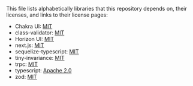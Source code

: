 This file lists alphabetically libraries that this repository depends on, their licenses, and links to their license pages:

- Chakra UI: [MIT](https://github.com/chakra-ui/chakra-ui/blob/main/LICENSE)
- class-validator: [MIT](https://github.com/typestack/class-validator/blob/develop/LICENSE)
- Horizon UI: [MIT](https://github.com/horizon-ui/horizon-ui-chakra/blob/main/LICENSE)
- next.js: [MIT](https://github.com/vercel/next.js/blob/canary/license.md)
- sequelize-typescript: [MIT](https://github.com/sequelize/sequelize-typescript/blob/master/LICENSE)
- tiny-invariance: [MIT](https://github.com/alexreardon/tiny-invariant/blob/master/LICENSE)
- trpc: [MIT](https://github.com/trpc/trpc/blob/main/LICENSE)
- typescript: [Apache 2.0](https://github.com/TypeStrong/learn-typescript/blob/master/LICENSE)
- zod: [MIT](https://github.com/colinhacks/zod/blob/master/LICENSE)

